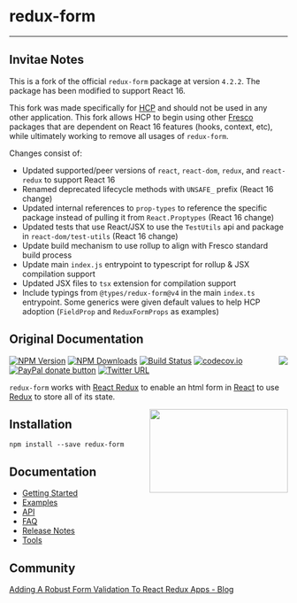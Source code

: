 # redux-form

---

## Invitae Notes

This is a fork of the official `redux-form` package at version `4.2.2`. The package has been modified to support React 16.

This fork was made specifically for [HCP](https://github.com/invitae-internal/health-care-provider) and should not be used
in any other application. This fork allows HCP to begin using other [Fresco](https://github.com/invitae-internal/fresco)
packages that are dependent on React 16 features (hooks, context, etc), while ultimately working to remove all usages of `redux-form`.

Changes consist of:

- Updated supported/peer versions of `react`, `react-dom`, `redux`, and `react-redux` to support React 16
- Renamed deprecated lifecycle methods with `UNSAFE_` prefix (React 16 change)
- Updated internal references to `prop-types` to reference the specific package instead of pulling it from `React.Proptypes` (React 16 change)
- Updated tests that use React/JSX to use the `TestUtils` api and package in `react-dom/test-utils` (React 16 change)
- Update build mechanism to use rollup to align with Fresco standard build process
- Update main `index.js` entrypoint to typescript for rollup & JSX compilation support
- Updated JSX files to `tsx` extension for compilation support
- Include typings from `@types/redux-form@v4` in the main `index.ts` entrypoint. Some generics were given default values to help HCP adoption (`FieldProp` and `ReduxFormProps` as examples)

## Original Documentation

[<img src="http://npm.packagequality.com/badge/redux-form.png" align="right"/>](http://packagequality.com/#?package=redux-form)

[![NPM Version](https://img.shields.io/npm/v/redux-form.svg?style=flat)](https://www.npmjs.com/package/redux-form)
[![NPM Downloads](https://img.shields.io/npm/dm/redux-form.svg?style=flat)](https://www.npmjs.com/package/redux-form)
[![Build Status](https://img.shields.io/travis/erikras/redux-form/master.svg?style=flat)](https://travis-ci.org/erikras/redux-form)
[![codecov.io](https://codecov.io/github/erikras/redux-form/coverage.svg?branch=master)](https://codecov.io/github/erikras/redux-form?branch=master)
[![PayPal donate button](http://img.shields.io/paypal/donate.png?color=yellowgreen)](https://www.paypal.com/cgi-bin/webscr?cmd=_s-xclick&hosted_button_id=3QQPTMLGV6GU2)
[![Twitter URL](https://img.shields.io/twitter/url/https/github.com/erikras/redux-form.svg?style=social)](https://twitter.com/intent/tweet?text=With%20@ReduxForm,%20I%20can%20keep%20all%20my%20form%20state%20in%20Redux!%20Thanks,%20@erikras!)

`redux-form` works with [React Redux](https://github.com/rackt/react-redux) to enable an html form in
[React](https://github.com/facebook/react) to use [Redux](https://github.com/rackt/redux) to store all of its state.

[<img src="logo.png" align="right" class="logo" height="151" width="250"/>](http://erikras.github.io/redux-form/)

## Installation

`npm install --save redux-form`

## Documentation

- [Getting Started](docs/GettingStarted.md)
- [Examples](http://erikras.github.io/redux-form/#/examples)
- [API](http://erikras.github.io/redux-form/#/api)
- [FAQ](http://erikras.github.io/redux-form/#/faq)
- [Release Notes](https://github.com/erikras/redux-form/releases)
- [Tools](https://github.com/erikras/redux-form/blob/master/tools.md)

## Community

[Adding A Robust Form Validation To React Redux Apps - Blog](https://medium.com/@rajaraodv/adding-a-robust-form-validation-to-react-redux-apps-616ca240c124#.1iyuelj2e)
